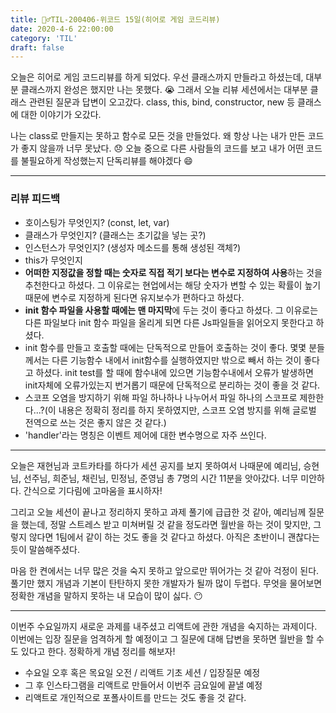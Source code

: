 ```yaml
---
title: 🏃‍♂️TIL-200406-위코드 15일(히어로 게임 코드리뷰)
date: 2020-4-6 22:00:00
category: 'TIL'
draft: false
---
```


오늘은 히어로 게임 코드리뷰를 하게 되었다. 우선 클래스까지 만들라고 하셨는데,  대부분 클래스까지 완성은 했지만 나는 못했다. 😭 그래서 오늘 리뷰 세션에서는 대부분 클래스 관련된 질문과 답변이 오고갔다. class, this, bind, constructor, new 등 클래스에 대한 이야기가 오갔다.

나는 class로 만들지는 못하고 함수로 모든 것을 만들었다. 왜 항상 나는 내가 만든 코드가 좋지 않을까 너무 못났다. 😞 오늘 중으로 다른 사람들의 코드를 보고 내가 어떤 코드를 불필요하게 작성했는지 단독리뷰를 해야겠다 😄

---

### 리뷰 피드백

- 호이스팅가 무엇인지? (const, let, var)
- 클래스가 무엇인지? (클래스는 초기값을 넣는 곳?)
- 인스턴스가 무엇인지? (생성자 메소드를 통해 생성된 객체?)
- this가 무엇인지
- **어떠한 지정값을 정할 때는 숫자로 직접 적기 보다는 변수로 지정하여 사용**하는 것을 추천한다고 하셨다. 그 이유로는 현업에서는 해당 숫자가 변할 수 있는 확률이 높기 때문에 변수로 지정하게 된다면 유지보수가 편하다고 하셨다.
- **init 함수 파일을 사용할 때에는 맨 마지막**에 두는 것이 좋다고 하셨다. 그 이유로는 다른 파일보다 init 함수 파일을 올리게 되면 다른 Js파일들을 읽어오지 못한다고 하셨다.
- init 함수를 만들고 호출할 때에는 단독적으로 만들어 호출하는 것이 좋다. 몇몇 분들께서는 다른 기능함수 내에서 init함수를 실행하였지만 밖으로 빼서 하는 것이 좋다고 하셨다. init test를 할 때에 함수내에 있으면 기능함수내에서 오류가 발생하면 init자체에 오류가있는지 번거롭기 때문에 단독적으로 분리하는 것이 좋을 것 같다.
- 스코프 오염을 방지하기 위해 파일 하나하나 나누어서 파일 하나의 스코프로 제한한다...?(이 내용은 정확히 정리를 하지 못하였지만, 스코프 오염 방지를 위해 글로벌 전역으로 쓰는 것은 좋지 않은 것 같다.)
- 'handler'라는 명칭은 이벤트 제어에 대한 변수명으로 자주 쓰인다.

---

오늘은 재현님과 코트카타를 하다가 세션 공지를 보지 못하여서 나때문에 예리님, 승현님, 선주님, 희준님, 채린님, 민정님, 준영님 총 7명의 시간 11분을 앗아갔다. 너무 미안하다. 간식으로 기다림에 고마움을 표시하자!

그리고 오늘 세션이 끝나고 정리하지 못하고 과제 풀기에 급급한 것 같아, 예리님께 질문을 했는데, 정말 스트레스 받고 미쳐버릴 것 같을 정도라면 월반을 하는 것이 맞지만, 그렇지 않다면 1팀에서 같이 하는 것도 좋을 것 같다고 하셨다. 아직은 초반이니 괜찮다는 듯이 말씀해주셨다.

마음 한 켠에서는 너무 많은 것을 숙지 못하고 앞으로만 뛰어가는 것 같아 걱정이 된다. 풀기만 했지 개념과 기본이 탄탄하지 못한 개발자가 될까 많이 두렵다. 무엇을 물어보면 정확한 개념을 말하지 못하는 내 모습이 많이 싫다. 😶

----

이번주 수요일까지 새로운 과제를 내주셨고 리액트에 관한 개념을 숙지하는 과제이다. 이번에는 입장 질문을 엄격하게 할 예정이고 그 질문에 대해 답변을 못하면 월반을 할 수 도 있다고 한다. 정확하게 개념 정리를 해보자!

- 수요일 오후 혹은 목요일 오전 / 리액트 기초 세션 / 입장질문 예정
- 그 후 인스타그램을 리액트로 만들어서 이번주 금요일에 끝낼 예정
- 리액트로 개인적으로 포폴사이트를 만드는 것도 좋을 것 같다.